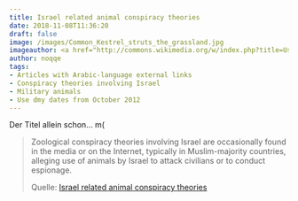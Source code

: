 ```yaml
---
title: Israel related animal conspiracy theories
date: 2018-11-08T11:36:20
draft: false
image: /images/Common_Kestrel_struts_the_grassland.jpg
imageauthor: <a href="http://commons.wikimedia.org/w/index.php?title=User:Sumeetmoghe&amp;action=edit&amp;redlink=1" class="new" title="User:Sumeetmoghe (page does not exist)">Sumeet Moghe</a>
author: noqqe
tags:
- Articles with Arabic-language external links
- Conspiracy theories involving Israel
- Military animals
- Use dmy dates from October 2012
---
```


Der Titel allein schon... m(


> Zoological conspiracy theories involving Israel are occasionally found in the
> media or on the Internet, typically in Muslim-majority countries, alleging use
> of animals by Israel to attack civilians or to conduct espionage.
>
> Quelle: [Israel related animal conspiracy theories](https://en.wikipedia.org/wiki/Israel-related_animal_conspiracy_theories)
